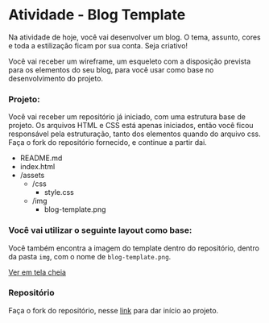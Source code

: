 # Atividade - Blog Template

Na atividade de hoje, você vai desenvolver um blog. O tema, assunto, cores e toda a estilização ficam por sua conta. Seja criativo!

Você vai receber um wireframe, um esqueleto com a disposição prevista para os elementos do seu blog, para você usar como base no desenvolvimento do projeto.

### Projeto:

Você vai receber um repositório já iniciado, com uma estrutura base de projeto. Os arquivos HTML e CSS está apenas iniciados, então você ficou responsável pela estruturação, tanto dos elementos quando do arquivo css. Faça o fork do repositório fornecido, e continue a partir dai.

- README.md
- index.html
- /assets
    - /css
        - style.css
    - /img
        - blog-template.png

### Você vai utilizar o seguinte layout como base:

Você também encontra a imagem do template dentro do repositório, dentro da pasta `img`, com o nome de `blog-template.png`.

<!-- ![Wireframe](https://files-kenzie-academy-brasil.s3.amazonaws.com/q1/sprint3/blog1.png) -->

[Ver em tela cheia](https://files-kenzie-academy-brasil.s3.amazonaws.com/q1/sprint3/blog1.png)

### Repositório

Faça o fork do repositório, nesse [link](https://gitlab.com/kenzie-academy-brasil/se/fe/sprint-3-css-week/activity-blog-template) para dar início ao projeto.
